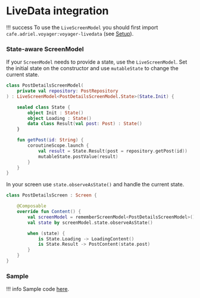 # LiveData integration

!!! success
    To use the `LiveScreenModel` you should first import `cafe.adriel.voyager:voyager-livedata` (see [Setup](../setup.md)).

### State-aware ScreenModel

If your `ScreenModel` needs to provide a state, use the `LiveScreenModel`. Set the initial state on the constructor and use `mutableState` to change the current state.

```kotlin
class PostDetailsScreenModel(
    private val repository: PostRepository
) : LiveScreenModel<PostDetailsScreenModel.State>(State.Init) {

    sealed class State {
        object Init : State()
        object Loading : State()
        data class Result(val post: Post) : State()
    }

    fun getPost(id: String) {
        coroutineScope.launch {
            val result = State.Result(post = repository.getPost(id))
            mutableState.postValue(result)
        }
    }
}
```

In your screen use `state.observeAsState()` and handle the current state.

```kotlin
class PostDetailsScreen : Screen {

    @Composable
    override fun Content() {
        val screenModel = rememberScreenModel<PostDetailsScreenModel>()
        val state by screenModel.state.observeAsState()

        when (state) {
            is State.Loading -> LoadingContent()
            is State.Result -> PostContent(state.post)
        }
    }
}
```

### Sample

!!! info
    Sample code [here](https://github.com/adrielcafe/voyager/tree/main/samples/android/src/main/java/cafe/adriel/voyager/sample/liveDataIntegration).
